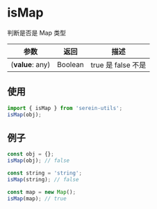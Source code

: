 # isMap

判断是否是 Map 类型

| 参数             | 返回    | 描述               |
| ---------------- | ------- | ------------------ |
| (**value**: any) | Boolean | true 是 false 不是 |  |

## 使用

```js
import { isMap } from 'serein-utils';
isMap(obj);
```

## 例子

```js
const obj = {};
isMap(obj); // false
```

```js
const string = 'string';
isMap(string); // false
```

```js
const map = new Map();
isMap(map); // true
```
